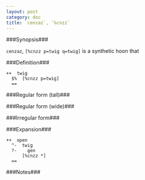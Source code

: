 ```yaml
---
layout: post
category: doc
title: `cenzaz`, `%cnzz`
---
```


###Synopsis###

`cenzaz`, `[%cnzz p=twig q=twig]` is a synthetic hoon that

###Definition###

    ++  twig  
      $%  [%cnzz p=twig]
      ==

###Regular form (tall)###

###Regular form (wide)###

###Irregular form###

###Expansion###
    
    ++  open
      ^-  twig
      ?-    gen
          [%cnzz *]
      ==

###Notes###

